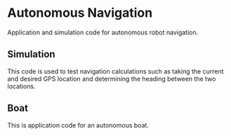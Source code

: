 # Autonomous Navigation 

Application and simulation code for autonomous robot navigation. 

## Simulation 

This code is used to test navigation calculations such as taking the current and desired GPS location and determining the heading between the two locations. 

## Boat 

This is application code for an autonomous boat. 
